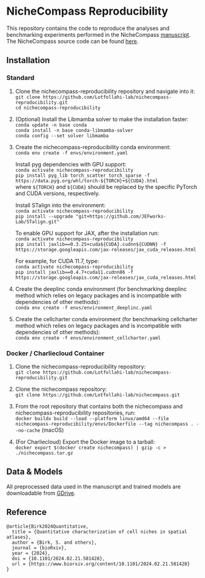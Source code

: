 # NicheCompass Reproducibility

This repository contains the code to reproduce the analyses and benchmarking experiments performed in the NicheCompass [manuscript](https://www.biorxiv.org/content/10.1101/2024.02.21.581428v3).
The NicheCompass source code can be found [here](https://github.com/Lotfollahi-lab/nichecompass).

## Installation

### Standard
1) Clone the nichecompass-reproducibility repository and navigate into it: <br>
```git clone https://github.com/Lotfollahi-lab/nichecompass-reproducibility.git``` <br>
```cd nichecompass-reproducibility```

2) (Optional) Install the Libmamba solver to make the installation faster: <br>
```conda update -n base conda``` <br>
```conda install -n base conda-libmamba-solver``` <br>
```conda config --set solver libmamba```

3) Create the nichecompass-reproducibility conda environment: <br>
```conda env create -f envs/environment.yaml```

   Install pyg dependencies with GPU support: <br>
```conda activate nichecompass-reproducibility``` <br>
```pip install pyg_lib torch_scatter torch_sparse -f https://data.pyg.org/whl/torch-${TORCH}+${CUDA}.html``` <br>
where ```${TORCH}``` and ```${CUDA}``` should be replaced by the specific PyTorch and CUDA versions, respectively.

   Install STalign into the environment: <br>
```conda activate nichecompass-reproducibility``` <br>
```pip install --upgrade "git+https://github.com/JEFworks-Lab/STalign.git"```

   To enable GPU support for JAX, after the installation run: <br>
```conda activate nichecompass-reproducibility``` <br>
```pip install jaxlib==0.3.25+cuda${CUDA}.cudnn${CUDNN} -f https://storage.googleapis.com/jax-releases/jax_cuda_releases.html```

   For example, for CUDA 11.7, type: <br>
```conda activate nichecompass-reproducibility``` <br>
```pip install jaxlib==0.4.7+cuda11.cudnn86 -f https://storage.googleapis.com/jax-releases/jax_cuda_releases.html```

5) Create the deeplinc conda environment (for benchmarking deeplinc method which relies on legacy packages and is
incompatible with dependencies of other methods): <br>
```conda env create -f envs/environment_deeplinc.yaml```

6) Create the cellcharter conda environment (for benchmarking cellcharter method which relies on legacy packages and is
incompatible with dependencies of other methods): <br>
```conda env create -f envs/environment_cellcharter.yaml```
 
### Docker / Charliecloud Container
1) Clone the nichecompass-reproducibility repository: <br>
```git clone https://github.com/Lotfollahi-lab/nichecompass-reproducibility.git``` <br>

2) Clone the nichecompass repository: <br>
```git clone https://github.com/Lotfollahi-lab/nichecompass.git```

3) From the root repository that contains both the nichecompass and nichecompass-reproducibility repositories, run: <br>
```docker buildx build --load --platform linux/amd64 --file nichecompass-reproducibility/envs/Dockerfile --tag nichecompass . --no-cache``` (macOS)

4) (For Charliecloud) Export the Docker image to a tarball: <br>
```docker export $(docker create nichecompass) | gzip -c > ./nichecompass.tar.gz```

## Data & Models
All preprocessed data used in the manuscript and trained models are downloadable from [GDrive](https://drive.google.com/drive/folders/1sqoqCq1y5NMIbC1K7uq6v4PBWDPQQJgY).

## Reference
```
@article{Birk2024Quantitative,
  title = {Quantitative characterization of cell niches in spatial atlases},
  author = {Birk, S. and others},
  journal = {bioRxiv},
  year = {2024},
  doi = {10.1101/2024.02.21.581428},
  url = {https://www.biorxiv.org/content/10.1101/2024.02.21.581428}
}
```


